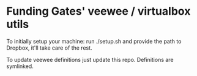 # Funding Gates' veewee / virtualbox utils

To initially setup your machine:
run ./setup.sh and provide the path to Dropbox, it'll take care of the rest.

To update veewee definitions just update this repo. Definitions are symlinked.